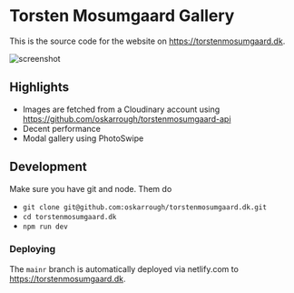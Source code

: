 # Torsten Mosumgaard Gallery

This is the source code for the website on https://torstenmosumgaard.dk.

![screenshot](./screenshot.png)

## Highlights

- Images are fetched from a Cloudinary account using https://github.com/oskarrough/torstenmosumgaard-api
- Decent performance
- Modal gallery using PhotoSwipe

## Development

Make sure you have git and node. Them do

* `git clone git@github.com:oskarrough/torstenmosumgaard.dk.git`
* `cd torstenmosumgaard.dk`
* `npm run dev`

### Deploying

The `mainr` branch is automatically deployed via netlify.com to https://torstenmosumgaard.dk.
